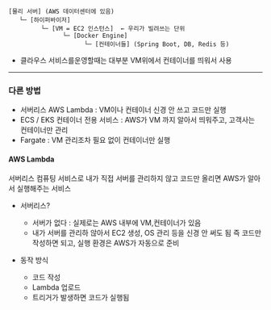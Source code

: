 ```
[물리 서버] (AWS 데이터센터에 있음)
   └─ [하이퍼바이저]
         └─ [VM = EC2 인스턴스]  ← 우리가 빌려쓰는 단위
               └─ [Docker Engine]
                     └─ [컨테이너들] (Spring Boot, DB, Redis 등)

```

- 클라우스 서비스를운영할때는 대부분 VM위에서 컨테이너를 띄워서 사용
---
### 다른 방법
- 서버리스 AWS Lambda : VM이나 컨테이너 신경 안 쓰고 코드만 실행
- ECS / EKS 컨테이너 전용 서비스 : AWS가 VM 까지 알아서 띄워주고, 고객사는 컨테이너만 관리
- Fargate : VM 관리조차 필요 없이 컨테이너만 실행

#### AWS Lambda
서버리스 컴퓨팅 서비스로 내가 직접 서버를 관리하지 않고 코드만 올리면 AWS가 알아서 실행해주는 서비스
- 서버리스?
	- 서버가 없다 : 실제로는 AWS 내부에 VM,컨테이너가 있음
	- 내가 서버를 관리하 않아서 EC2 생성, OS 관리 등을 신경 안 써도 됨
즉 코드만 작성하면 되고, 실행 환경은 AWS가 자동으로 준비

- 동작 방식
	- 코드 작성
	- Lambda 업로드
	- 트리거가 발생하면 코드가 실행됨